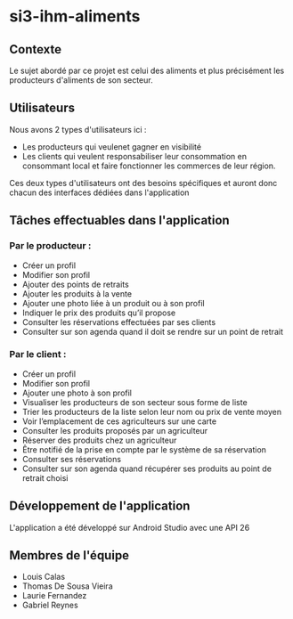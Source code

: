 # si3-ihm-aliments

## Contexte
Le sujet abordé par ce projet est celui des aliments et plus précisément les producteurs d'aliments de son secteur.

## Utilisateurs
Nous avons 2 types d'utilisateurs ici :
- Les producteurs qui veulenet gagner en visibilité 
- Les clients qui veulent responsabiliser leur consommation en consommant local et faire fonctionner les commerces de leur région.

Ces deux types d'utilisateurs ont des besoins spécifiques et auront donc chacun des interfaces dédiées dans l'application

## Tâches effectuables dans l'application 
### Par le producteur :
- Créer un profil
- Modifier son profil
- Ajouter des points de retraits
- Ajouter les produits à la vente
- Ajouter une photo liée à un produit ou à son profil
- Indiquer le prix des produits qu’il propose
- Consulter les réservations effectuées par ses clients
- Consulter sur son agenda quand il doit se rendre sur un point de retrait
### Par le client :
- Créer un profil
- Modifier son profil
- Ajouter une photo à son profil
- Visualiser les producteurs de son secteur sous forme de liste
- Trier les producteurs de la liste selon leur nom ou prix de vente moyen
- Voir l’emplacement de ces agriculteurs sur une carte
- Consulter les produits proposés par un agriculteur
- Réserver des produits chez un agriculteur
- Être notifié de la prise en compte par le système de sa réservation
- Consulter ses réservations
- Consulter sur son agenda quand récupérer ses produits au point de retrait choisi


## Développement de l'application
L'application a été développé sur Android Studio avec une API 26

## Membres de l'équipe
- Louis Calas
- Thomas De Sousa Vieira
- Laurie Fernandez
- Gabriel Reynes
